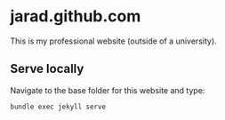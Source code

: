 jarad.github.com
================

This is my professional website (outside of a university).

## Serve locally

Navigate to the base folder for this website and type:

    bundle exec jekyll serve

